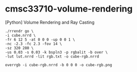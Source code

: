 # cmsc33710-volume-rendering
[Python] Volume Rendering and Ray Casting

```
./rrendr go \
-i cube.nrrd \
-fr 6 12 5 -at 0 0 0 -up 0 0 1 \
-nc -2.3 -fc 2.3 -fov 14 \
-sz 320 280 \
-us 0.03 -s 0.03 -k bspln3 -p rgbalit -b over \
-lut lut.nrrd -lit rgb.txt -o cube-rgb.nrrd

overrgb -i cube-rgb.nrrd -b 0 0 0 -o cube-rgb.png
```
